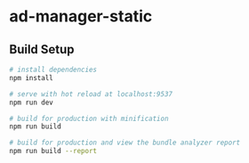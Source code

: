 # ad-manager-static


## Build Setup

``` bash
# install dependencies
npm install

# serve with hot reload at localhost:9537
npm run dev

# build for production with minification
npm run build

# build for production and view the bundle analyzer report
npm run build --report
```


